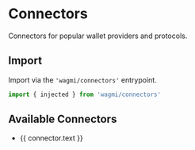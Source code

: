 <script setup>
import { getSidebar } from '../../.vitepress/sidebar'

const connectors = getSidebar()['/react']
  .find(x => x.text.includes('Configuration')).items
  .find(x => x.text.includes('Connectors')).items
  .sort((a, b) => a.text.localeCompare(b.text))
</script>

# Connectors

Connectors for popular wallet providers and protocols.

## Import

Import via the `'wagmi/connectors'` entrypoint.

```ts
import { injected } from 'wagmi/connectors'
```

## Available Connectors

<ul>
  <li v-for="connector of connectors">
    <a :href="connector.link">{{ connector.text }}</a>
  </li>
</ul>
